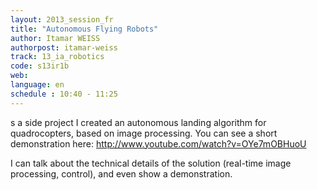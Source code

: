 ```yaml
---
layout: 2013_session_fr
title: "Autonomous Flying Robots"
author: Itamar WEISS
authorpost: itamar-weiss
track: 13_ia_robotics
code: s13ir1b
web: 
language: en
schedule : 10:40 - 11:25
---
```


s a side project I created an autonomous landing algorithm for quadrocopters, based on image processing. You can see a short demonstration here:
http://www.youtube.com/watch?v=OYe7mOBHuoU

I can talk about the technical details of the solution (real-time image processing, control), and even show a demonstration.
